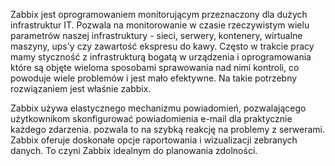 
Zabbix jest oprogramowaniem monitorującym przeznaczony dla dużych infrastruktur IT. Pozwala na monitorowanie w czasie rzeczywistym wielu parametrów naszej infrastruktury - sieci, serwery, kontenery, wirtualne maszyny, ups'y czy zawartość ekspresu do kawy. Często w trakcie pracy mamy styczność z infrastrukturą bogatą w urządzenia i oprogramowania które są objęte wieloma sposobami sprawowania nad nimi kontroli, co powoduje wiele problemów i jest mało efektywne. Na takie potrzebny rozwiązaniem jest właśnie zabbix.

Zabbix używa elastycznego mechanizmu powiadomień, pozwalającego użytkownikom skonfigurować powiadomienia e-mail dla praktycznie każdego zdarzenia. pozwala to na szybką reakcję na problemy z serwerami. Zabbix oferuje doskonałe opcje raportowania i wizualizacji zebranych danych. To czyni Zabbix idealnym do planowania zdolności.